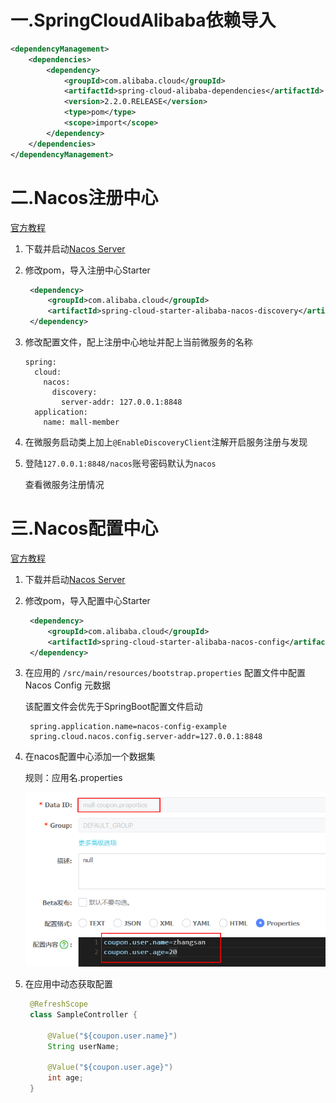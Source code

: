 # 一.SpringCloudAlibaba依赖导入

```xml
<dependencyManagement>
    <dependencies>
        <dependency>
            <groupId>com.alibaba.cloud</groupId>
            <artifactId>spring-cloud-alibaba-dependencies</artifactId>
            <version>2.2.0.RELEASE</version>
            <type>pom</type>
            <scope>import</scope>
        </dependency>
    </dependencies>
</dependencyManagement>
```

# 二.Nacos注册中心

[官方教程](https://github.com/alibaba/spring-cloud-alibaba/blob/master/spring-cloud-alibaba-examples/nacos-example/nacos-discovery-example/readme-zh.md)

1. 下载并启动[Nacos Server](https://github.com/alibaba/nacos/releases)

2. 修改pom，导入注册中心Starter

   ```xml
    <dependency>
        <groupId>com.alibaba.cloud</groupId>
        <artifactId>spring-cloud-starter-alibaba-nacos-discovery</artifactId>
    </dependency>
   ```

3. 修改配置文件，配上注册中心地址并配上当前微服务的名称

   ```properties
   spring:
     cloud:
       nacos:
         discovery:
           server-addr: 127.0.0.1:8848
     application:
       name: mall-member
   ```

4. 在微服务启动类上加上`@EnableDiscoveryClient`注解开启服务注册与发现

5. 登陆`127.0.0.1:8848/nacos`账号密码默认为`nacos`

   查看微服务注册情况

# 三.Nacos配置中心

[官方教程](https://github.com/alibaba/spring-cloud-alibaba/blob/master/spring-cloud-alibaba-examples/nacos-example/nacos-config-example/readme-zh.md)

1. 下载并启动[Nacos Server](https://github.com/alibaba/nacos/releases)

2. 修改pom，导入配置中心Starter

   ```xml
    <dependency>
        <groupId>com.alibaba.cloud</groupId>
        <artifactId>spring-cloud-starter-alibaba-nacos-config</artifactId>
    </dependency>
   ```

3. 在应用的 `/src/main/resources/bootstrap.properties` 配置文件中配置 Nacos Config 元数据

   该配置文件会优先于SpringBoot配置文件启动

   ```properties
    spring.application.name=nacos-config-example
    spring.cloud.nacos.config.server-addr=127.0.0.1:8848
   ```

4. 在nacos配置中心添加一个数据集

   规则：应用名.properties

   ![](https://raw.githubusercontent.com/MrWater233/PictureHost/master/20200409184903.png)

5. 在应用中动态获取配置

   ```java
    @RefreshScope
    class SampleController {
   
    	@Value("${coupon.user.name}")
    	String userName;
   
    	@Value("${coupon.user.age}")
    	int age;
    }
   ```